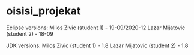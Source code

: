 # oisisi_projekat

Eclipse versions:
	Milos Zivic (student 1) - 19-09/2020-12
	Lazar Mijatovic (student 2) - 18-09

JDK versions:
	Milos Zivic (student 1) - 1.8
	Lazar Mijatovic (student 2) - 1.8